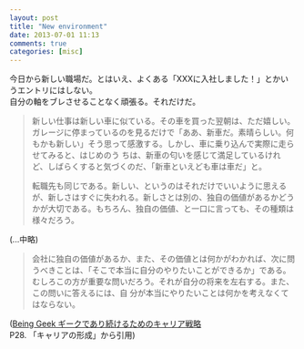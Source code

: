 ```yaml
---
layout: post
title: "New environment"
date: 2013-07-01 11:13
comments: true
categories: [misc]
---
```

今日から新しい職場だ。とはいえ、よくある「XXXに入社しました！」とかいうエントリにはしない。  
自分の軸をブレさせることなく頑張る。それだけだ。

<blockquote>
新しい仕事は新しい車に似ている。その車を買った翌朝は、ただ嬉しい。ガレージに停まっているのを見るだけで「ああ、新車だ。素晴らしい。何もかも新しい」そう思って感激する。しかし、車に乗り込んで実際に走らせてみると、はじめのう
ちは、新車の匂いを感じて満足しているけれど、しばらくすると気づくのだ、「新車といえども車は車だ」と。

転職先も同じである。新しい、というのはそれだけでいいように思えるが、新しさはすぐに失われる。新しさとは別の、独自の価値があるかどうかが大切である。もちろん、独自の価値、と一口に言っても、その種類は様々だろう。
</blockquote>

(...中略)

<blockquote>
会社に独自の価値があるか、また、その価値とは何かがわかれば、次に問うべきことは、「そこで本当に自分のやりたいことができるか」である。むしろこの方が重要な問いだろう。それが自分の将来を左右する。また、この問いに答えるには、自
分が本当にやりたいことは何かを考えなくてはならない。
</blockquote>

<div style="float:rignt">(<a href="http://www.oreilly.co.jp/books/9784873114996/">Being Geek ギークであり続けるためのキャリア戦略</a><br /> P28. 「キャリアの形成」から引用)</div>
